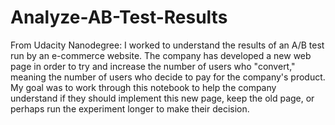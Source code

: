 # Analyze-AB-Test-Results
From Udacity Nanodegree: I worked to understand the results of an A/B test run by an e-commerce website. The company has developed a new web page in order to try and increase the number of users who "convert," meaning the number of users who decide to pay for the company's product. My goal was to work through this notebook to help the company understand if they should implement this new page, keep the old page, or perhaps run the experiment longer to make their decision.

